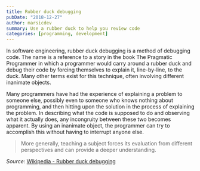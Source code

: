 ```yaml
---
title: Rubber duck debugging
pubDate: "2018-12-27"
author: marsicdev
summary: Use a rubber duck to help you review code
categories: [programming, development]
---
```


In software engineering, rubber duck debugging is a method of debugging code. The name is a reference to a story in the book The Pragmatic Programmer in which a programmer would carry around a rubber duck and debug their code by forcing themselves to explain it, line-by-line, to the duck. Many other terms exist for this technique, often involving different inanimate objects.

Many programmers have had the experience of explaining a problem to someone else, possibly even to someone who knows nothing about programming, and then hitting upon the solution in the process of explaining the problem. In describing what the code is supposed to do and observing what it actually does, any incongruity between these two becomes apparent. By using an inanimate object, the programmer can try to accomplish this without having to interrupt anyone else.

> More generally, teaching a subject forces its evaluation from different perspectives and can provide a deeper understanding.

_Source:_ [Wikipedia - Rubber duck debugging](https://en.wikipedia.org/wiki/Rubber_duck_debugging)
